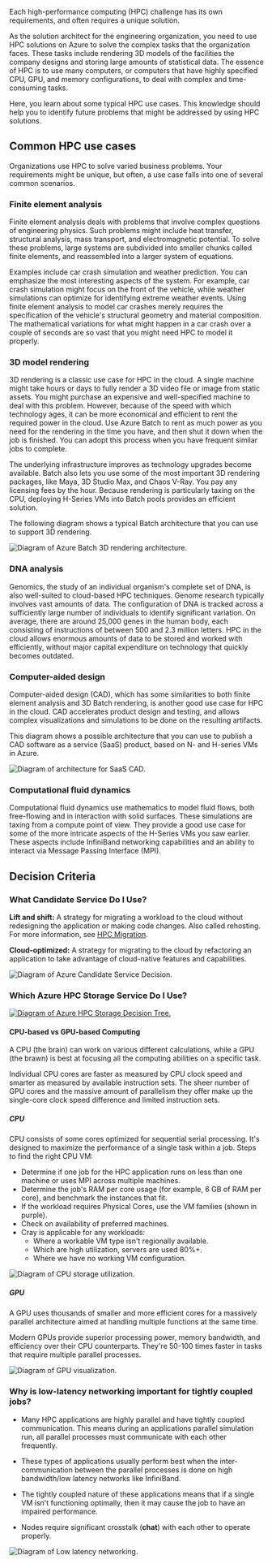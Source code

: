 Each high-performance computing (HPC) challenge has its own requirements, and often requires a unique solution.

As the solution architect for the engineering organization, you need to use HPC solutions on Azure to solve the complex tasks that the organization faces. These tasks include rendering 3D models of the facilities the company designs and storing large amounts of statistical data. The essence of HPC is to use many computers, or computers that have highly specified CPU, GPU, and memory configurations, to deal with complex and time-consuming tasks.

Here, you learn about some typical HPC use cases. This knowledge should help you to identify future problems that might be addressed by using HPC solutions.

## Common HPC use cases

Organizations use HPC to solve varied business problems. Your requirements might be unique, but often, a use case falls into one of several common scenarios.

### Finite element analysis

Finite element analysis deals with problems that involve complex questions of engineering physics. Such problems might include heat transfer, structural analysis, mass transport, and electromagnetic potential. To solve these problems, large systems are subdivided into smaller chunks called finite elements, and reassembled into a larger system of equations.

Examples include car crash simulation and weather prediction. You can emphasize the most interesting aspects of the system. For example, car crash simulation might focus on the front of the vehicle, while weather simulations can optimize for identifying extreme weather events. Using finite element analysis to model car crashes merely requires the specification of the vehicle's structural geometry and material composition. The mathematical variations for what might happen in a car crash over a couple of seconds are so vast that you might need HPC to model it properly.

### 3D model rendering

3D rendering is a classic use case for HPC in the cloud. A single machine might take hours or days to fully render a 3D video file or image from static assets. You might purchase an expensive and well-specified machine to deal with this problem. However, because of the speed with which technology ages, it can be more economical and efficient to rent the required power in the cloud. Use Azure Batch to rent as much power as you need for the rendering in the time you have, and then shut it down when the job is finished. You can adopt this process when you have frequent similar jobs to complete.

The underlying infrastructure improves as technology upgrades become available. Batch also lets you use some of the most important 3D rendering packages, like Maya, 3D Studio Max, and Chaos V-Ray. You pay any licensing fees by the hour. Because rendering is particularly taxing on the CPU, deploying H-Series VMs into Batch pools provides an efficient solution.

The following diagram shows a typical Batch architecture that you can use to support 3D rendering.

![Diagram of Azure Batch 3D rendering architecture.](../media/5-architecture-video-rendering.svg)

### DNA analysis

Genomics, the study of an individual organism's complete set of DNA, is also well-suited to cloud-based HPC techniques. Genome research typically involves vast amounts of data. The configuration of DNA is tracked across a sufficiently large number of individuals to identify significant variation. On average, there are around 25,000 genes in the human body, each consisting of instructions of between 500 and 2.3 million letters. HPC in the cloud allows enormous amounts of data to be stored and worked with efficiently, without major capital expenditure on technology that quickly becomes outdated.

### Computer-aided design

Computer-aided design (CAD), which has some similarities to both finite element analysis and 3D Batch rendering, is another good use case for HPC in the cloud. CAD accelerates product design and testing, and allows complex visualizations and simulations to be done on the resulting artifacts.

This diagram shows a possible architecture that you can use to publish a CAD software as a service (SaaS) product, based on N- and H-series VMs in Azure.

![Diagram of architecture for SaaS CAD.](../media/5-architecture-hpc-saas.svg)

### Computational fluid dynamics

Computational fluid dynamics use mathematics to model fluid flows, both free-flowing and in interaction with solid surfaces. These simulations are taxing from a compute point of view. They provide a good use case for some of the more intricate aspects of the H-Series VMs you saw earlier. These aspects include InfiniBand networking capabilities and an ability to interact via Message Passing Interface (MPI).

## Decision Criteria

### What Candidate Service Do I Use?

**Lift and shift:** A strategy for migrating a workload to the cloud without redesigning the application or making code changes. Also called rehosting. For more information, see [HPC Migration](/azure/high-performance-computing/lift-and-shift-overview#lift-and-shift-architecture-overview).

**Cloud-optimized:** A strategy for migrating to the cloud by refactoring an application to take advantage of cloud-native features and capabilities.

![Diagram of Azure Candidate Service Decision.](../media/11-service-criteria.png)

### Which Azure HPC Storage Service Do I Use?

[![Diagram of Azure HPC Storage Decision Tree.](../media/12-azure-hpc-storage-decision.png)](../media/12-azure-hpc-storage-decision.png#lightbox)

#### CPU-based vs GPU-based Computing

A CPU (the brain) can work on various different calculations, while a GPU (the brawn) is best at focusing all the computing abilities on a specific task.

Individual CPU cores are faster as measured by CPU clock speed and smarter as measured by available instruction sets. The sheer number of GPU cores and the massive amount of parallelism they offer make up the single-core clock speed difference and limited instruction sets.

##### CPU

CPU consists of some cores optimized for sequential serial processing. It's designed to maximize the performance of a single task within a job. Steps to find the right CPU VM:

- Determine if one job for the HPC application runs on less than one machine or uses MPI across multiple machines.
- Determine the job's RAM per core usage (for example, 6 GB of RAM per core), and benchmark the instances that fit.  
- If the workload requires Physical Cores, use the VM families (shown in purple).  
- Check on availability of preferred machines.
- Cray is applicable for any workloads:
  - Where a workable VM type isn't regionally available.
  - Which are high utilization, servers are used 80%+.
  - Where we have no working VM configuration.

![Diagram of CPU storage utilization.](../media/13-cpu-storage-utilization.png)

##### GPU

A GPU uses thousands of smaller and more efficient cores for a massively parallel architecture aimed at handling multiple functions at the same time.

Modern GPUs provide superior processing power, memory bandwidth, and efficiency over their CPU counterparts. They're 50-100 times faster in tasks that require multiple parallel processes.

![Diagram of GPU visualization.](../media/14-gpu-vizuatlization.png)

### Why is low-latency networking important for tightly coupled jobs?

- Many HPC applications are highly parallel and have tightly coupled communication. This means during an applications parallel simulation run, all parallel processes must communicate with each other frequently.  

- These types of applications usually perform best when the inter-communication between the parallel processes is done on high bandwidth/low latency networks like InfiniBand.  

- The tightly coupled nature of these applications means that if a single VM isn't functioning optimally, then it may cause the job to have an impaired performance.  

- Nodes require significant crosstalk (**chat**) with each other to operate properly.  

![Diagram of Low latency networking.](../media/15-low-latency-network.png)

